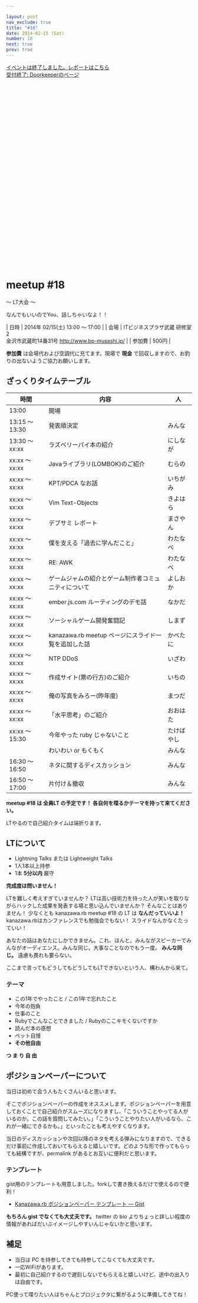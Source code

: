 ```yaml
---

layout: post
nav_exclude: true
title: "#18"
date: 2014-02-15 (Sat)
number: 18
next: true
prev: true
---
```


<div class="event-links-wrapper">
  <div class="event-report">
    <a href="/18/report">イベントは終了しました。レポートはこちら</a>
  </div>
  <div class="event-participation">
    <a href="http://kzrb.doorkeeper.jp/events/8563" target="_blank" rel="noopener" class="nav-list-link external">
      受付終了: Doorkeeperのページ
      <svg viewBox="0 0 24 24" aria-labelledby="svg-external-link-title"><use xlink:href="#svg-external-link"></use></svg>
    </a>
  </div>
</div>

meetup #18
===========

〜 LT大会 〜

なんでもいいのでYou、話しちゃいなよ！！


| 日時   | 2014年 02/15(土) 13:00 〜 17:00 |
| 会場   | ITビジネスプラザ武蔵 研修室2<br>金沢市武蔵町14番31号 <a href="http://www.bp-musashi.jp/">http://www.bp-musashi.jp/</a> |
| 参加費 | 500円 |


**参加費** は会場代および空調代に充てます。現場で **現金**
で回収しますので、お釣りの出ないようご協力お願いします。

ざっくりタイムテーブル
----------------------

 |時間            |内容                                                  |人|
 |----------------|------------------------------------------------------|------------|
 |13:00           |開場                                                  ||
 |13:15 〜 13:30  |発表順決定                                            |みんな|
 |13:30 〜 xx:xx  |ラズベリーパイ本の紹介                                |にしなが|
 |xx:xx 〜 xx:xx  |Javaライブラリ(LOMBOK)のご紹介                        |むらの|
 |xx:xx 〜 xx:xx  |KPT/PDCA なお話                                       |いちがみ|
 |xx:xx 〜 xx:xx  |Vim Text-Objects                                      |きよはら|
 |xx:xx 〜 xx:xx  |デブサミ レポート                                     |まさやん|
 |xx:xx 〜 xx:xx  |僕を支える「過去に学んだこと」                        |わたなべ|
 |xx:xx 〜 xx:xx  |RE: AWK                                               |わたなべ|
 |xx:xx 〜 xx:xx  |ゲームジャムの紹介とゲーム制作者コミュニティについて  |よしおか|
 |xx:xx 〜 xx:xx  |ember.js.com ルーティングのデモ話                     |なかだ|
 |xx:xx 〜 xx:xx  |ソーシャルゲーム開発奮闘記                            |しまず|
 |xx:xx 〜 xx:xx  |kanazawa.rb meetup ページにスライド一覧を追加した話   |かべたに|
 |xx:xx 〜 xx:xx  |NTP DDoS                                              |いざわ|
 |xx:xx 〜 xx:xx  |作成サイト(票の行方)のご紹介                          |いちの|
 |xx:xx 〜 xx:xx  |俺の写真をみろー(昨年度)                              |まつだ|
 |xx:xx 〜 xx:xx  |「水平思考」のご紹介                                  |おおはた|
 |xx:xx 〜 15:30  |今年やった ruby じゃないこと                          |たけばやし|
 |                |わいわい or もくもく                                  |みんな|
 |16:30 〜 16:50  |ネタに関するディスカッション                          |みんな|
 |16:50 〜 17:00  |片付け＆撤収                                          |みんな|

**meetup #18 は 全員LT の予定です！
各自何を喋るかテーマを持って来てください。**

LTやるので自己紹介タイムは端折ります。

LTについて
----------

* Lightning Talks または Lightweight Talks
* 1人1本以上持参
* 1本 **5分以内** 厳守

**完成度は問いません！**

LTを難しく考えすぎていませんか？
LTは高い技術力を持った人が笑いを取りながらハックした成果を発表する場と思い込んでいませんか？
そんなことはありません！ 少なくとも kanazawa.rb meetup #18 の LT は
**なんだっていいよ！** kanazawa.rbはカンファレンスでも勉強会でもない！
スライドなんかなくたっていい！

あなたの話はあなたにしかできません。これ、ほんと。みんながスピーカーでみんながオーディエンス。みんな同じ。大事なことなのでもう一度。
**みんな同じ。** 遠慮も畏れも要らない。

ここまで言ってもどうしてもどうしてもLTできないという人、構わんから来て。

### テーマ

* この1年でやったこと / この1年で忘れたこと
* 今年の抱負
* 仕事のこと
* Rubyでこんなことできました / Rubyのここキモくないですか
* 読んだ本の感想
* ペット自慢
* **その他自由**

**つ ま り 自 由**

ポジションペーパーについて
--------------------------

当日は初めて会う人もたくさんいると思います。

そこでポジションペーパーの作成をオススメします。ポジションペーパーを用意しておくことで自己紹介がスムーズになりますし、「こういうことやってる人がいるのか。この話を質問してみたい。」「こういうことやりたい人がいるなら、これが一緒にできるかも。」といったことも考えやすくなります。

当日のディスカッションや次回以降のネタを考える弾みになりますので、できるだけ事前に作成しておいてもらえると嬉しいです。どのような形で作ってもらっても結構ですが、permalink
があるとお互いに便利だと思います。

### テンプレート

gist用のテンプレートも用意しました。forkして書き換えるだけで使えるので便利！

* [Kanazawa.rb ポジションペーパー テンプレート — Gist](https://gist.github.com/5a523ec3180002229a32)

**もちろん gist でなくても大丈夫です。** twitter の bio
よりちょっと詳しい程度の情報があればだいぶイメージしやすいんじゃないかと思います。

補足
----

* 当日は PC を持参してきても持参してこなくても大丈夫です。
* 一応WiFiがあります。
* 最初に自己紹介するので遅刻しないでもらえると嬉しいけど、途中の出入りは自由です。

PC使って喋りたい人はちゃんとプロジェクタに繋がるように準備してきてね！
